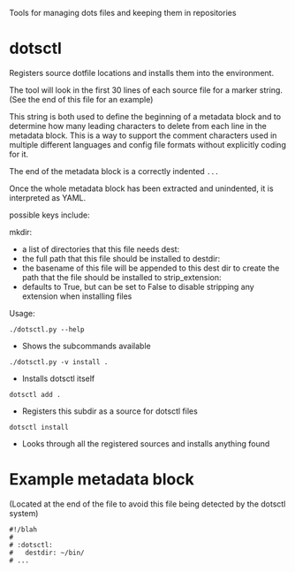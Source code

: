 Tools for managing dots files and keeping them in repositories

# dotsctl

Registers source dotfile locations and installs them into the environment.

The tool will look in the first 30 lines of each source file for a marker
string. (See the end of this file for an example)

This string is both used to define the beginning of a metadata block and to
determine how many leading characters to delete from each line in the metadata
block.  This is a way to support the comment characters used in multiple
different languages and config file formats without explicitly coding for it.

The end of the metadata block is a correctly indented `...`

Once the whole metadata block has been extracted and unindented, it is
interpreted as YAML.

possible keys include:

mkdir:
- a list of directories that this file needs
dest:
- the full path that this file should be installed to
destdir:
- the basename of this file will be appended to this dest dir to create the
  path that the file should be installed to
strip_extension:
- defaults to True, but can be set to False to disable stripping any extension
  when installing files

Usage:

`./dotsctl.py --help`
- Shows the subcommands available

`./dotsctl.py -v install .`
- Installs dotsctl itself

`dotsctl add .`
- Registers this subdir as a source for dotsctl files

`dotsctl install`
- Looks through all the registered sources and installs anything found

# Example metadata block

(Located at the end of the file to avoid this file being detected by the
dotsctl system)

```
#!/blah
#
# :dotsctl:
#   destdir: ~/bin/
# ...
```
